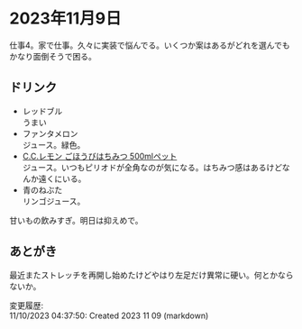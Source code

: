 # 2023年11月9日

仕事4。家で仕事。久々に実装で悩んでる。いくつか案はあるがどれを選んでもかなり面倒そうで困る。

## ドリンク

- レッドブル  
うまい
- ファンタメロン  
ジュース。緑色。
- [C.C.レモン ごほうびはちみつ 500mlペット](https://products.suntory.co.jp/d/4901777405530/)  
ジュース。いつもピリオドが全角なのが気になる。はちみつ感はあるけどなんか遠くにいる。
- 青のねぶた  
リンゴジュース。

甘いもの飲みすぎ。明日は抑えめで。

## あとがき

最近またストレッチを再開し始めたけどやはり左足だけ異常に硬い。何とかならないか。

変更履歴:  
11/10/2023 04:37:50: Created 2023 11 09 (markdown)  
